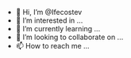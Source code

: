 - 👋 Hi, I’m @Ifecostev
- 👀 I’m interested in ...
- 🌱 I’m currently learning ...
- 💞️ I’m looking to collaborate on ...
- 📫 How to reach me ...

<!---
Ifecostev/Ifecostev is a ✨ special ✨ repository because its `README.md` (this file) appears on your GitHub profile.
You can click the Preview link to take a look at your changes.
--->
